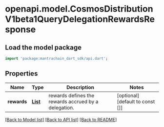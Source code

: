 # openapi.model.CosmosDistributionV1beta1QueryDelegationRewardsResponse

## Load the model package
```dart
import 'package:mantrachain_dart_sdk/api.dart';
```

## Properties
Name | Type | Description | Notes
------------ | ------------- | ------------- | -------------
**rewards** | [**List<CommunityPool200ResponsePoolInner>**](CommunityPool200ResponsePoolInner.md) | rewards defines the rewards accrued by a delegation. | [optional] [default to const []]

[[Back to Model list]](../README.md#documentation-for-models) [[Back to API list]](../README.md#documentation-for-api-endpoints) [[Back to README]](../README.md)


